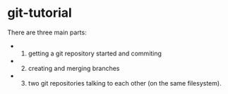 # git-tutorial

There are three main parts:
 - 1. getting a git repository started and commiting
 - 2. creating and merging branches
 - 3. two git repositories talking to each other (on the same filesystem).
